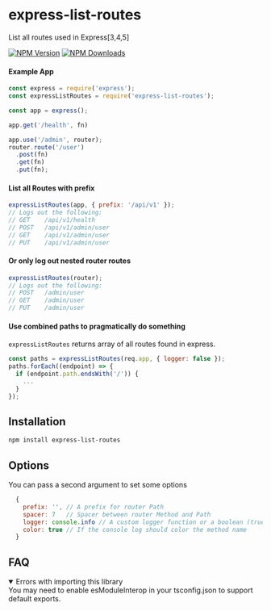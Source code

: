 # express-list-routes

  List all routes used in Express[3,4,5]

  [![NPM Version][npm-image]][npm-url]
  [![NPM Downloads][downloads-image]][downloads-url]

#### Example App
```js
const express = require('express');
const expressListRoutes = require('express-list-routes');

const app = express();

app.get('/health', fn)

app.use('/admin', router);
router.route('/user')
  .post(fn)
  .get(fn)
  .put(fn);
``` 

#### List all Routes with prefix
```js
expressListRoutes(app, { prefix: '/api/v1' });
// Logs out the following:
// GET    /api/v1/health
// POST   /api/v1/admin/user
// GET    /api/v1/admin/user
// PUT    /api/v1/admin/user
```

#### Or only log out nested router routes
```js
expressListRoutes(router);
// Logs out the following:
// POST   /admin/user
// GET    /admin/user
// PUT    /admin/user
```

#### Use combined paths to pragmatically do something
`expressListRoutes` returns array of all routes found in express.

```js
const paths = expressListRoutes(req.app, { logger: false });
paths.forEach((endpoint) => {
  if (endpoint.path.endsWith('/')) {
    ...
  }
});
```

## Installation

```bash
npm install express-list-routes
```

## Options

You can pass a second argument to set some options

```js
  {
    prefix: '', // A prefix for router Path
    spacer: 7   // Spacer between router Method and Path
    logger: console.info // A custom logger function or a boolean (true for default logger, false for no logging)
    color: true // If the console log should color the method name
  }
```

## FAQ

<details open>
<summary>Errors with importing this library</summary>
You may need to enable esModuleInterop in your tsconfig.json to support default exports.
</details>


[npm-image]: https://img.shields.io/npm/v/express-list-routes.svg?style=flat
[npm-url]: https://npmjs.org/package/express-list-routes
[downloads-image]: https://img.shields.io/npm/dm/express-list-routes.svg?style=flat
[downloads-url]: https://npmjs.org/package/express-list-routes
[travis-image]: https://img.shields.io/travis/strongloop/express-list-routes.svg?style=flat
[travis-url]: https://travis-ci.org/strongloop/express-list-routes
[coveralls-image]: https://img.shields.io/coveralls/strongloop/express-list-routes.svg?style=flat
[coveralls-url]: https://coveralls.io/r/strongloop/express-list-routes?branch=master
